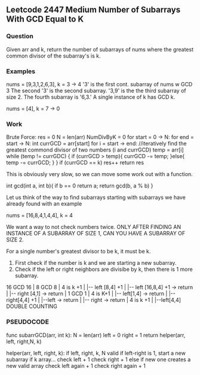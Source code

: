 ## Leetcode 2447 Medium Number of Subarrays With GCD Equal to K
### Question

Given arr and k, return the number of subarrays of nums where the greatest common divisor of the subarray's is k.

### Examples
nums = [9,3,1,2,6,3], k = 3 -> 4
'3' is the first cont. subarray of nums w GCD 3
The second '3' is the second subarray.
'3,9' is the the third subarray of size 2.
The fourth subarray is '6,3.' 
A single instance of k has GCD k.

nums = [4], k = 7 -> 0

### Work

Brute Force:
res = 0
N = len(arr)
NumDivByK = 0
for start = 0 -> N:
    for end = start -> N:
        int currGCD = arr[start]
        for i = start -> end:
        //iteratively find the greatest commond divisor of two numbers (i and currGCD)
            temp = arr[i]
            while (temp != currGDC) {
                if (currGCD > temp){
                    currGCD -= temp;
                }else{
                    temp -= currGCD;
                }
            }
            if (currGCD == k) res++
return res

This is obviously very slow, so we can move some work out with a function. 

int gcd(int a, int b){
    if b == 0 return a;
    return gcd(b, a % b)
}

Let us think of the way to find subarrays starting with subarrays we have already found with an example

nums = [16,8,4,1,4,4], k = 4

We want a way to not check numbers twice. ONLY AFTER FINDING AN INSTANCE OF A SUBARRAY OF SIZE 1, CAN YOU HAVE A SUBARRAY OF SIZE 2.

For a single number's greatest divisor to be k, it must be k.

1. First check if the number is k and we are starting a new subarray.
2. Check if the left or right neighbors are divisibe by k, then there is 1 more subarray.

16 GCD 16
| 
8 GCD 8
|
4 is k +1
|
|-- left [8,4] +1
    |
    |-- left [16,8,4] +1 -> return
|
|-- right [4,1] -> return
|
1 GCD 1 
|
4 is K+1
| 
|-- left[1,4] -> return
|
|--right[4,4] +1
   |
   |--left -> return
   |
   |-- right -> return
|
4 is k +1
|
|--left[4,4] DOUBLE COUNTING

### PSEUDOCODE

func subarrGCD(arr, int k):
    N = len(arr)
    left = 0
    right = 1
    return helper(arr, left, right,N, k)

helper(arr, left, right, k):
    if left, right, k, N valid
    if left-right is 1, start a new subarray if k array... 
        check left  + 1
        check right + 1
    else if new one creates a new valid array
        check left again + 1
        check right again + 1









            



